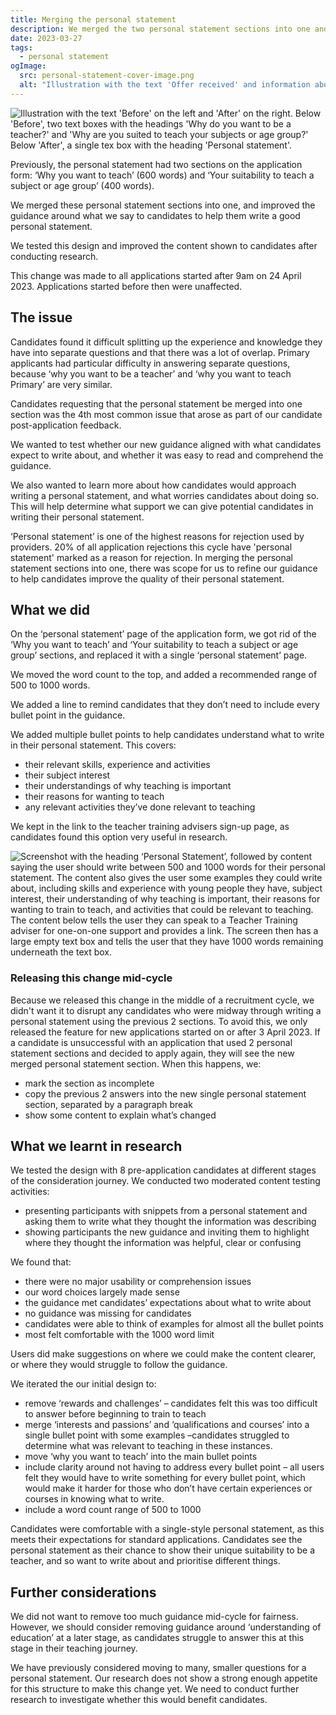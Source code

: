 ```yaml
---
title: Merging the personal statement
description: We merged the two personal statement sections into one and improved the guidance around what we say to candidates to help them write a good personal statement
date: 2023-03-27
tags:
  - personal statement
ogImage:
  src: personal-statement-cover-image.png
  alt: "Illustration with the text 'Offer received' and information about doing an 8 week subject knowledge enhancement course in physics"
---
```


![Illustration with the text 'Before' on the left and 'After' on the right. Below 'Before', two text boxes with the headings 'Why do you want to be a teacher?' and 'Why are you suited to teach your subjects or age group?' Below 'After', a single tex box with the heading 'Personal statement'.](personal-statement-cover-image.png)

Previously, the personal statement had two sections on the application form: ‘Why you want to teach’ (600 words) and ‘Your suitability to teach a subject or age group’ (400 words).

We merged these personal statement sections into one, and improved the guidance around what we say to candidates to help them write a good personal statement.

We tested this design and improved the content shown to candidates after conducting research.

This change was made to all applications started after 9am on 24 April 2023. Applications started before then were unaffected.

## The issue

Candidates found it difficult splitting up the experience and knowledge they have into separate questions and that there was a lot of overlap. Primary applicants had particular difficulty in answering separate questions, because ‘why you want to be a teacher’ and ‘why you want to teach Primary’ are very similar.

Candidates requesting that the personal statement be merged into one section was the 4th most common issue that arose as part of our candidate post-application feedback.

We wanted to test whether our new guidance aligned with what candidates expect to write about, and whether it was easy to read and comprehend the guidance.

We also wanted to learn more about how candidates would approach writing a personal statement, and what worries candidates about doing so. This will help determine what support we can give potential candidates in writing their personal statement.


‘Personal statement’ is one of the highest reasons for rejection used by providers. 20% of all application rejections this cycle have 'personal statement' marked as a reason for rejection. In merging the personal statement sections into one, there was scope for us to refine our guidance to help candidates improve the quality of their personal statement.


## What we did

On the ‘personal statement’ page of the application form, we got rid of the ‘Why you want to teach’ and ‘Your suitability to teach a subject or age group’ sections, and replaced it with a single ‘personal statement’ page.

We moved the word count to the top, and added a recommended range of 500 to 1000 words.

We added a line to remind candidates that they don’t need to include every bullet point in the guidance.

We added multiple bullet points to help candidates understand what to write in their personal statement. This covers:

- their relevant skills, experience and activities
- their subject interest
- their understandings of why teaching is important
- their reasons for wanting to teach
- any relevant activities they’ve done relevant to teaching

We kept in the link to the teacher training advisers sign-up page, as candidates found this option very useful in research.

![Screenshot with the heading ‘Personal Statement’, followed by content saying the user should write between 500 and 1000 words for their personal statement. The content also gives the user some examples they could write about, including skills and experience with young people they have, subject interest, their understanding of why teaching is important, their reasons for wanting to train to teach, and activities that could be relevant to teaching. The content below tells the user they can speak to a Teacher Training adviser for one-on-one support and provides a link. The screen then has a large empty text box and tells the user that they have 1000 words remaining underneath the text box.](merged-personal-statement.png)


### Releasing this change mid-cycle

Because we released this change in the middle of a recruitment cycle, we didn't want it to disrupt any candidates who were midway through writing a personal statement using the previous 2 sections.
To avoid this, we only released the feature for new applications started on or after 3 April 2023.
If a candidate is unsuccessful with an application that used 2 personal statement sections and decided to apply again, they will see the new merged personal statement section. When this happens, we:

- mark the section as incomplete
- copy the previous 2 answers into the new single personal statement section, separated by a paragraph break
- show some content to explain what’s changed


## What we learnt in research

We tested the design with 8 pre-application candidates at different stages of the consideration journey. We conducted two moderated content testing activities:

- presenting participants with snippets from a personal statement and asking them to write what they thought the information was describing
- showing participants the new guidance and inviting them to highlight where they thought the information was helpful, clear or confusing

We found that:

- there were no major usability or comprehension issues
- our word choices largely made sense
- the guidance met candidates’ expectations about what to write about
- no guidance was missing for candidates
- candidates were able to think of examples for almost all the bullet points
- most felt comfortable with the 1000 word limit

Users did make suggestions on where we could make the content clearer, or where they would struggle to follow the guidance.

We iterated the our initial design to:

- remove ‘rewards and challenges’ – candidates felt this was too difficult to answer before beginning to train to teach
- merge ‘interests and passions’ and ‘qualifications and courses’ into a single bullet point with some examples –candidates struggled to determine what was relevant to teaching in these instances.
- move ‘why you want to teach’ into the main bullet points
- include clarity around not having to address every bullet point – all users felt they would have to write something for every bullet point, which would make it harder for those who don’t have certain experiences or courses in knowing what to write.
- include a word count range of 500 to 1000


Candidates were comfortable with a single-style personal statement, as this meets their expectations for standard applications. Candidates see the personal statement as their chance to show their unique suitability to be a teacher, and so want to write about and prioritise different things.


## Further considerations

We did not want to remove too much guidance mid-cycle for fairness. However, we should consider removing guidance around ‘understanding of education’ at a later stage, as candidates struggle to answer this at this stage in their teaching journey.

We have previously considered moving to many, smaller questions for a personal statement. Our research does not show a strong enough appetite for this structure to make this change yet. We need to conduct further research to investigate whether this would benefit candidates.
